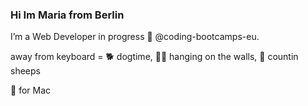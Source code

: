 ### Hi Im Maria from Berlin

I’m a Web Developer in progress 🤖 @coding-bootcamps-eu. 

away from keyboard = 🐕 dogtime, 🧗‍♀️ hanging on the walls, 🐑 countin sheeps

💜 for Mac
